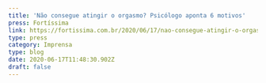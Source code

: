 ```yaml
---
title: 'Não consegue atingir o orgasmo? Psicólogo aponta 6 motivos'
press: Fortíssima
link: https://fortissima.com.br/2020/06/17/nao-consegue-atingir-o-orgasmo-psicologo-aponta-6-motivos-14835257/
type: press
category: Imprensa
type: blog
date: 2020-06-17T11:48:30.902Z
draft: false
---
```

